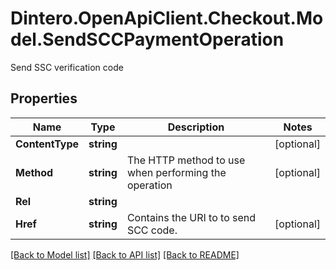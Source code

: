 # Dintero.OpenApiClient.Checkout.Model.SendSCCPaymentOperation
Send SSC verification code 

## Properties

Name | Type | Description | Notes
------------ | ------------- | ------------- | -------------
**ContentType** | **string** |  | [optional] 
**Method** | **string** | The HTTP method to use when performing the operation  | [optional] 
**Rel** | **string** |  | 
**Href** | **string** | Contains the URI to to send SCC code.  | [optional] 

[[Back to Model list]](../README.md#documentation-for-models) [[Back to API list]](../README.md#documentation-for-api-endpoints) [[Back to README]](../README.md)

